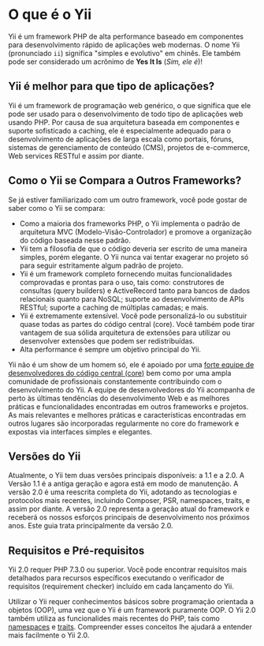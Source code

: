 O que é o Yii
=============

Yii é um framework PHP de alta performance baseado em componentes para desenvolvimento rápido de aplicações web modernas.
O nome Yii (pronunciado `ii`) significa "simples e evolutivo" em chinês. Ele também pode ser considerado um acrônimo de **Yes It Is** (*Sim, ele é*)!


Yii é melhor para que tipo de aplicações?
------------------------

Yii é um framework de programação web genérico, o que significa que ele pode
ser usado para o desenvolvimento de todo tipo de aplicações web usando PHP.
Por causa de sua arquitetura baseada em componentes e suporte sofisticado a
caching, ele é especialmente adequado para o desenvolvimento de aplicações de
larga escala como portais, fóruns, sistemas de gerenciamento de conteúdo (CMS),
projetos de e-commerce, Web services RESTful e assim por diante.


Como o Yii se Compara a Outros Frameworks?
------------------------------------------

Se já estiver familiarizado com um outro framework, você pode gostar de saber como o Yii se compara:

- Como a maioria dos frameworks PHP, o Yii implementa o padrão de arquitetura MVC
  (Modelo-Visão-Controlador) e promove a organização do código baseada nesse padrão.
- Yii tem a filosofia de que o código deveria ser escrito de uma maneira simples,
  porém elegante. O Yii nunca vai tentar exagerar no projeto só para seguir estritamente algum padrão de projeto.
- Yii é um framework completo fornecendo muitas funcionalidades comprovadas
  e prontas para o uso, tais como: construtores de consultas (query builders) e
  ActiveRecord tanto para bancos de dados relacionais quanto para NoSQL; suporte ao
  desenvolvimento de APIs RESTful; suporte a caching de múltiplas camadas; e mais.
- Yii é extremamente extensível. Você pode personalizá-lo ou substituir quase
  todas as partes do código central (core). Você também pode tirar vantagem de sua
  sólida arquitetura de extensões para utilizar ou desenvolver extensões
  que podem ser redistribuídas.
- Alta performance é sempre um objetivo principal do Yii.

Yii não é um show de um homem só, ele é apoiado por uma [forte equipe de desenvolvedores do código central (core)][yii_team]
bem como por uma ampla comunidade de profissionais constantemente
contribuindo com o desenvolvimento do Yii. A equipe de desenvolvedores do Yii
acompanha de perto às últimas tendências do desenvolvimento Web e as
melhores práticas e funcionalidades encontradas em outros frameworks e projetos.
As mais relevantes e melhores práticas e características encontradas em outros lugares
são incorporadas regularmente no core do framework e expostas via interfaces
simples e elegantes.

[yii_team]: https://www.yiiframework.com/team

Versões do Yii
--------------

Atualmente, o Yii tem duas versões principais disponíveis: a 1.1 e a 2.0. A Versão
1.1 é a antiga geração e agora está em modo de manutenção. A versão 2.0 é uma
reescrita completa do Yii, adotando as tecnologias e protocolos mais recentes, incluindo Composer, PSR, namespaces, traits, e assim por diante. A versão 2.0 representa
a geração atual do framework e receberá os nossos esforços principais de
desenvolvimento nos próximos anos. Este guia trata principalmente da versão 2.0.


Requisitos e Pré-requisitos
---------------------------

Yii 2.0 requer PHP 7.3.0 ou superior. Você pode encontrar requisitos mais
detalhados para recursos específicos executando o verificador de requisitos
(requirement checker) incluído em cada lançamento do Yii.

Utilizar o Yii requer conhecimentos básicos sobre programação orientada a objetos
(OOP), uma vez que o Yii é um framework puramente OOP.
O Yii 2.0 também utiliza as funcionalides mais recentes do PHP, tais como [namespaces](https://www.php.net/manual/pt_BR/language.namespaces.php) e [traits](https://www.php.net/manual/pt_BR/language.oop5.traits.php). Compreender esses conceitos lhe ajudará a entender mais facilmente o Yii 2.0.

